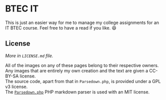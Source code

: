 # BTEC IT

This is just an easier way for me to manage my college assignments for an IT BTEC course. Feel free to have a read if you like. :smile:

## License

*More in `LICENSE.md` file.*

All of the images on any of these pages belong to their respective owners.  
Any images that are entirely my own creation and the text are given a CC-BY-SA license.  
The source code, apart from that in `Parsedown.php`, is provided under a GPL v3 license.  
The [`Parsedown.php`](https://github.com/erusev/parsedown) PHP markdown parser is used with an MIT license.